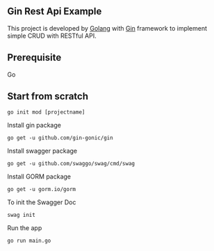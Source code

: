 ## Gin Rest Api Example

This project is developed by [Golang](https://golang.org/) with [Gin](https://github.com/gin-gonic/gin) framework to implement simple CRUD with RESTful API.

## Prerequisite

Go



## Start from scratch

```shell
go init mod [projectname]
```

Install gin package

```shell
go get -u github.com/gin-gonic/gin
```

Install swagger package

```shell
go get -u github.com/swaggo/swag/cmd/swag
```

Install GORM package

```shell
go get -u gorm.io/gorm
```



To init the Swagger Doc

```shell
swag init
```



Run the app

```shell
go run main.go
```

